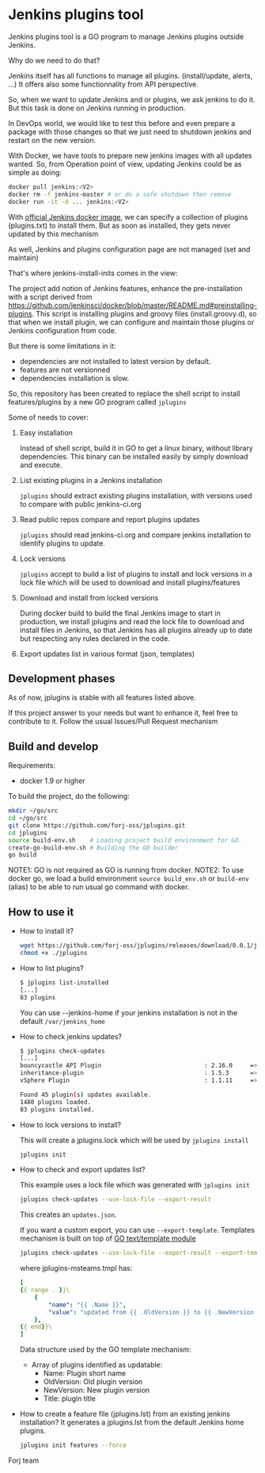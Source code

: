 # Jenkins plugins tool

Jenkins plugins tool is a GO program to manage Jenkins plugins outside Jenkins.

Why do we need to do that?

Jenkins itself has all functions to manage all plugins. (install/update, alerts, ...) 
It offers also some functionnality from API perspective.

So, when we want to update Jenkins and or plugins, we ask jenkins to do it.
But this task is done on Jenkins running in production.

In DevOps world, we would like to test this before and even prepare a package with those 
changes so that we just need to shutdown jenkins and restart on the new version.

With Docker, we have tools to prepare new jenkins images with all updates wanted.
So, from Operation point of view, updating Jenkins could be as simple as doing:

```bash
docker pull jenkins:<V2>
docker rm -f jenkins-master # or do a safe shutdown then remove
docker run -it -d ... jenkins:<V2>
```

With [official Jenkins docker image](https://github.com/jenkinsci/docker/blob/master/README.md#preinstalling-plugins), we can specify a collection of plugins (plugins.txt)
to install them. But as soon as installed, they gets never updated by this mechanism

As well, Jenkins and plugins configuration page are not managed (set and maintain)

That's where jenkins-install-inits comes in the view:

The project add notion of Jenkins features, enhance the pre-installation with a script derived 
from https://github.com/jenkinsci/docker/blob/master/README.md#preinstalling-plugins. 
This script is installing plugins and groovy files (install.groovy.d), so that when we install
plugin, we can configure and maintain those plugins or Jenkins configuration from code.

But there is some limitations in it:

- dependencies are not installed to latest version by default. 
- features are not versionned
- dependencies installation is slow.

So, this repository has been created to replace the shell script to install features/plugins
by a new GO program called `jplugins`

Some of needs to cover:

1. Easy installation

    Instead of shell script, build it in GO to get a linux binary, without library dependencies.
    This binary can be installed easily by simply download and execute.

2. List existing plugins in a Jenkins installation

    `jplugins` should extract existing plugins installation, with versions used to compare with public jenkins-ci.org

3. Read public repos compare and report plugins updates

    `jplugins` should read jenkins-ci.org and compare jenkins installation to identify plugins to update.

4. Lock versions

    `jplugins` accept to build a list of plugins to install and lock versions in a lock file which will be used
    to download and install plugins/features

5. Download and install from locked versions

    During docker build to build the final Jenkins image to start in production, we install jplugins and read the 
    lock file to download and install files in Jenkins, so that Jenkins has all plugins already up to date but 
    respecting any rules declared in the code.

6. Export updates list in various format (json, templates)

## Development phases

As of now, jplugins is stable with all features listed above.

If this project answer to your needs but want to enhance it, feel free to contribute to it.
Follow the usual Issues/Pull Request mechanism

## Build and develop

Requirements:

- docker 1.9 or higher

To build the project, do the following:

```bash
mkdir ~/go/src
cd ~/go/src
git clone https://github.com/forj-oss/jplugins.git
cd jplugins
source build-env.sh    # Loading project build environment for GO.
create-go-build-env.sh # Building the GO builder
go build
```

NOTE1: GO is not required as GO is running from docker.
NOTE2: To use docker go, we load a build environment `source build_env.sh` or `build-env` (alias) to be able to run usual go command with docker.

## How to use it

- How to install it?

    ```bash
    wget https://github.com/forj-oss/jplugins/releases/download/0.0.1/jplugins
    chmod +x ./jplugins
    ```

- How to list plugins?

    ```bash
    $ jplugins list-installed
    [...]
    83 plugins
    ```

    You can use --jenkins-home if your jenkins installation is not in the default `/var/jenkins_home`

- How to check jenkins updates?

    ```bash
    $ jplugins check-updates
    [...]
    bouncycastle API Plugin                             : 2.16.0     => 2.16.3
    inheritance-plugin                                  : 1.5.3      => 2.0.0
    vSphere Plugin                                      : 1.1.11     => 2.17

    Found 45 plugin(s) updates available.
    1480 plugins loaded.
    83 plugins installed.
    ```

- How to lock versions to install?

    This will create a jplugins.lock which will be used by `jplugins install`

    ```bash
    jplugins init
    ```

- How to check and export updates list?

    This example uses a lock file which was generated with `jplugins init`

    ```bash
    jplugins check-updates --use-lock-file --export-result
    ```

    This creates an `updates.json`.

    If you want a custom export, you can use `--export-template`. Templates mechanism is built on top of [GO text/template module](https://golang.org/pkg/text/template/)

    ```bash
    jplugins check-updates --use-lock-file --export-result --export-template=jplugins-msteams.tmpl
    ```

    where jplugins-msteams.tmpl has:

    ```yaml
    [
    {{ range . }}\
        {
            "name": "{{ .Name }}",
            "value": "updated from {{ .OldVersion }} to {{ .NewVersion }}",
        },
    {{ end}}\
    ]
    ```

    Data structure used by the GO template mechanism:

  - Array of plugins identified as updatable:
    - Name: Plugin short name
    - OldVersion: Old plugin version
    - NewVersion: New plugin version
    - Title: plugin title

- How to create a feature file (jplugins.lst) from an existing jenkins installation?
    It generates a jplugins.lst from the default Jenkins home plugins.

    ```bash
    jplugins init features --force
    ```

Forj team